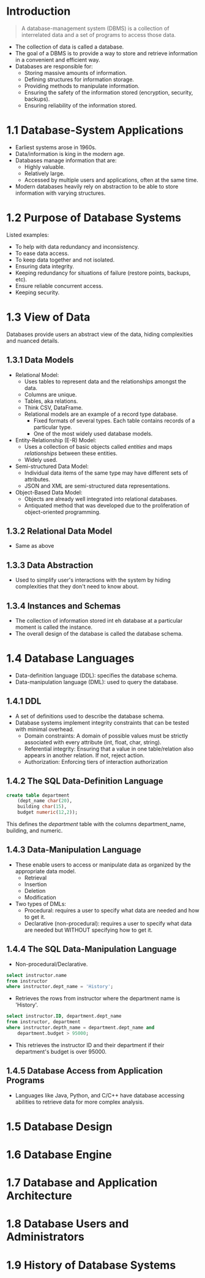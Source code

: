 #  Introduction
>A database-management system (DBMS) is a collection of interrelated data and a set of programs to access those data.

- The collection of data is called a database. 
- The goal of a DBMS is to provide a way to store and retrieve information in a convenient and efficient way.
- Databases are responsible for:
	- Storing massive amounts of information.
	- Defining structures for information storage.
	- Providing methods to manipulate information.
	- Ensuring the safety of the information stored (encryption, security, backups).
	- Ensuring reliability of the information stored.

# 1.1 Database-System Applications
- Earliest systems arose in 1960s.
- Data/information is king in the modern age.
- Databases manage information that are:
	- Highly valuable.
	- Relatively large.
	- Accessed by multiple users and applications, often at the same time.
- Modern databases heavily rely on abstraction to be able to store information with varying structures.

# 1.2 Purpose of Database Systems
Listed examples:
- To help with data redundancy and inconsistency.
- To ease data access.
- To keep data together and not isolated.
- Ensuring data integrity.
- Keeping redundancy for situations of failure (restore points, backups, etc).
- Ensure reliable concurrent access.
- Keeping security.

# 1.3 View of Data
Databases provide users an abstract view of the data, hiding complexities and nuanced details.
## 1.3.1 Data Models
- Relational Model:
	- Uses tables to represent data and the relationships amongst the data.
	- Columns are unique.
	- Tables, aka relations.
	- Think CSV, DataFrame.
	- Relational models are an example of a record type database.
		- Fixed formats of several types. Each table contains records of a particular type.
		- One of the most widely used database models.
- Entity-Relationship (E-R) Model:
	- Uses a collection of basic objects called *entities* and maps *relationships* between these entities.
	- Widely used.
- Semi-structured Data Model:
	- Individual data items of the same type may have different sets of attributes.
	- JSON and XML are semi-structured data representations.
- Object-Based Data Model:
	- Objects are already well integrated into relational databases.
	- Antiquated method that was developed due to the proliferation of object-oriented programming.

## 1.3.2 Relational Data Model
- Same as above

## 1.3.3 Data Abstraction
- Used to simplify user's interactions with the system by hiding complexities that they don't need to know about.

## 1.3.4 Instances and Schemas
- The collection of information stored int eh database at a particular moment is called the instance.
- The overall design of the database is called the database schema.

# 1.4 Database Languages
- Data-definition language (DDL): specifies the database schema.
- Data-manipulation language (DML): used to query the database.
## 1.4.1 DDL
- A set of definitions used to describe the database schema.
- Database systems implement integrity constraints that can be tested with minimal overhead.
	- Domain constraints: A domain of possible values must be strictly associated with every attribute (int, float, char, string).
	- Referential integrity: Ensuring that a value in one table/relation also appears in another relation. If not, reject action.
	- Authorization: Enforcing tiers of interaction authorization
## 1.4.2 The SQL Data-Definition Language
```SQL
create table department
	(dept_name char(20),
	building char(15),
	budget numeric(12,2));
```
This defines the *department* table with the columns department_name, building, and numeric.

## 1.4.3 Data-Manipulation Language
- These enable users to access or manipulate data as organized by the appropriate data model.
	- Retrieval
	- Insertion
	- Deletion
	- Modification
- Two types of DMLs:
	- Procedural: requires a user to specify what data are needed and how to get it.
	- Declarative (non-procedural): requires a user to specify what data are needed but WITHOUT specifying how to get it.
## 1.4.4 The SQL Data-Manipulation Language
- Non-procedural/Declarative.
```SQL
select instructor.name
from instructor
where instructor.dept_name = 'History';
```
- Retrieves the rows from instructor where the department name is 'History'.
```SQL
select instructor.ID, department.dept_name
from instructor, department
where instructor.depth_name = department.dept_name and 
	department.budget > 95000;
```
- This retrieves the instructor ID and their department if their department's budget is over 95000.
## 1.4.5 Database Access from Application Programs
- Languages like Java, Python, and C/C++ have database accessing abilities to retrieve data for more complex analysis.

# 1.5 Database Design
# 1.6 Database Engine
# 1.7 Database and Application Architecture
# 1.8 Database Users and Administrators
# 1.9 History of Database Systems
